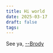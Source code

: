 ```yaml
---
title: Hi world
date: 2025-03-17
draft: false
tags:
---
```


See ya, <a target="_blank" rel="noopener noreferrer" href="https://www.brodypen.com/">--Brody<a>
